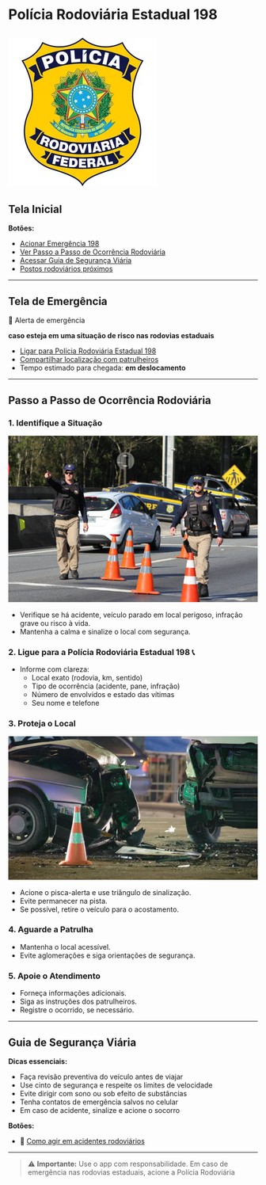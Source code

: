 # Polícia Rodoviária Estadual 198
![](imagens_rodoviario\image.png "POLICIA RODOVIARIO 198")
---

## Tela Inicial

**Botões:**
-  [Acionar Emergência 198](tel:198)
-  [Ver Passo a Passo de Ocorrência Rodoviária](#passo-a-passo-de-ocorrencia-rodoviaria)
-  [Acessar Guia de Segurança Viária](#guia-de-seguranca-viaria)
-  [Postos rodoviários próximos](#postos-rodoviarios)

---

##  Tela de Emergência

🚨 Alerta de emergência

**caso esteja  em uma situação de risco nas rodovias estaduais**

-  [Ligar para Polícia Rodoviária Estadual 198](tel:198)
-  [Compartilhar localização com patrulheiros](#tela-de-localizacao)
-  Tempo estimado para chegada: **em deslocamento**

---

##  Passo a Passo de Ocorrência Rodoviária

### 1. Identifique a Situação
![](imagens_rodoviario\image-1.png)

- Verifique se há acidente, veículo parado em local perigoso, infração grave ou risco à vida.
- Mantenha a calma e sinalize o local com segurança.

### 2. Ligue para a Polícia Rodoviária Estadual 198 📞

- Informe com clareza:
  - Local exato (rodovia, km, sentido)
  - Tipo de ocorrência (acidente, pane, infração)
  - Número de envolvidos e estado das vítimas
  - Seu nome e telefone

### 3. Proteja o Local
![](imagens_rodoviario\image-2.png)

- Acione o pisca-alerta e use triângulo de sinalização.
- Evite permanecer na pista.
- Se possível, retire o veículo para o acostamento.

### 4. Aguarde a Patrulha


- Mantenha o local acessível.
- Evite aglomerações e siga orientações de segurança.

### 5. Apoie o Atendimento

- Forneça informações adicionais.
- Siga as instruções dos patrulheiros.
- Registre o ocorrido, se necessário.

---

##  Guia de Segurança Viária

**Dicas essenciais:**
- Faça revisão preventiva do veículo antes de viajar
- Use cinto de segurança e respeite os limites de velocidade
- Evite dirigir com sono ou sob efeito de substâncias
- Tenha contatos de emergência salvos no celular
- Em caso de acidente, sinalize e acione o socorro

**Botões:**
- 📘 [Como agir em acidentes rodoviários](#instrucoes-de-acidente)

---

> ⚠️ **Importante:** Use o app com responsabilidade. Em caso de emergência nas rodovias estaduais, acione a Polícia Rodoviária 